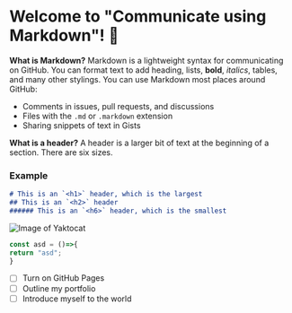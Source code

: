 # Welcome to "Communicate using Markdown"! 👋

**What is Markdown?** Markdown is a lightweight syntax for communicating on GitHub. You can format text to add heading, lists, **bold**, _italics_, tables, and many other stylings. You can use Markdown most places around GitHub:

- Comments in issues, pull requests, and discussions
- Files with the `.md` or `.markdown` extension
- Sharing snippets of text in Gists

**What is a header?** A header is a larger bit of text at the beginning of a section. There are six sizes.

### Example

```markdown
# This is an `<h1>` header, which is the largest
## This is an `<h2>` header
###### This is an `<h6>` header, which is the smallest
```

![Image of Yaktocat](https://octodex.github.com/images/yaktocat.png)


```js
const asd = ()=>{
return "asd";
}
```

- [ ] Turn on GitHub Pages
- [ ] Outline my portfolio
- [ ] Introduce myself to the world

